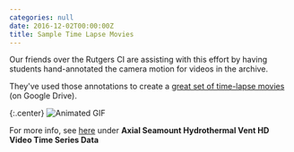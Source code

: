 ```yaml
---
categories: null
date: 2016-12-02T00:00:00Z
title: Sample Time Lapse Movies
---
```


Our friends over the Rutgers CI are assisting with this effort by having students hand-annotated the camera motion for videos in the archive.

They've used those annotations to create a [great set of time-lapse movies](https://drive.google.com/drive/folders/0B1bt4i2X9x67X3JtNVROX1M1clU) (on Google Drive).

{:.center}
![Animated GIF]({{site.baseurl}}/images/scene1.gif)

For more info, see [here](http://oceanobservatories.org/community-tools/) under __Axial Seamount Hydrothermal Vent HD Video Time Series Data__
